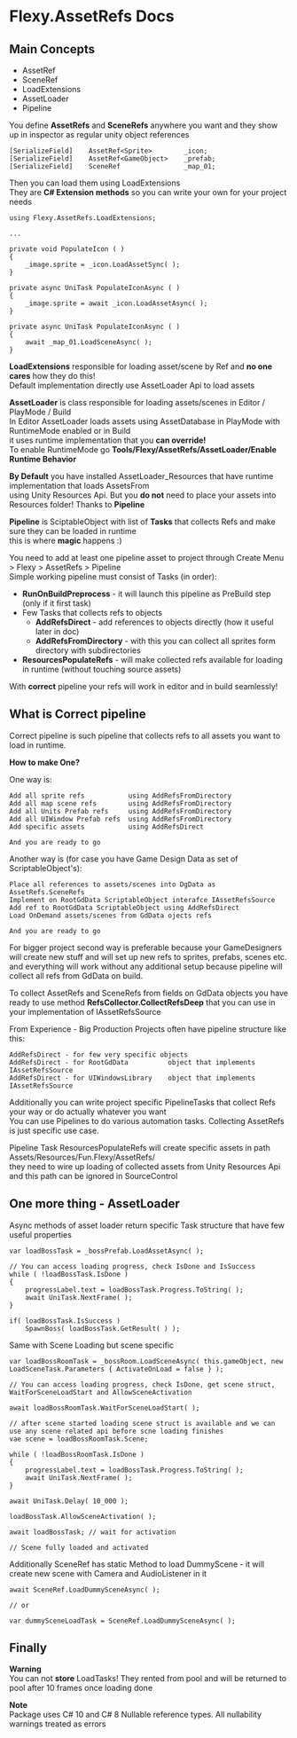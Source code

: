 **Flexy.AssetRefs Docs**
==================== 

Main Concepts
--------

- AssetRef
- SceneRef
- LoadExtensions
- AssetLoader
- Pipeline

You define **AssetRefs** and **SceneRefs** anywhere you want and they show up in inspector as regular unity object references  

    [SerializeField]    AssetRef<Sprite>        _icon;
    [SerializeField]    AssetRef<GameObject>    _prefab;
    [SerializeField]    SceneRef                _map_01;

Then you can load them using LoadExtensions  
They are **C# Extension methods** so you can write your own for your project needs

    using Flexy.AssetRefs.LoadExtensions;

    ...

    private void PopulateIcon ( )
    {
        _image.sprite = _icon.LoadAssetSync( );
    }

    private async UniTask PopulateIconAsync ( )
    {
        _image.sprite = await _icon.LoadAssetAsync( );
    }

    private async UniTask PopulateIconAsync ( )
    {
        await _map_01.LoadSceneAsync( );
    }

**LoadExtensions** responsible for loading asset/scene by Ref and **no one cares** how they do this!  
Default implementation directly use AssetLoader Api to load assets  

**AssetLoader** is class responsible for loading assets/scenes in Editor / PlayMode / Build  
In Editor AssetLoader loads assets using AssetDatabase in PlayMode with RuntimeMode enabled or in Build  
it uses runtime implementation that you **can override!**  
To enable RuntimeMode go **Tools/Flexy/AssetRefs/AssetLoader/Enable Runtime Behavior** 

**By Default** you have installed AssetLoader_Resources that have runtime implementation that loads AssetsFrom   
using Unity Resources Api. But you **do not** need to place your assets into Resources folder! Thanks to **Pipeline**  

**Pipeline** is SciptableObject with list of **Tasks** that collects Refs and make sure they can be loaded in runtime  
this is where **magic** happens :) 

You need to add at least one pipeline asset to project through Create Menu > Flexy > AssetRefs > Pipeline   
Simple working pipeline must consist of Tasks (in order):

- **RunOnBuildPreprocess** - it will launch this pipeline as PreBuild step (only if it first task)
- Few Tasks that collects refs to objects
  - **AddRefsDirect** - add references to objects directly (how it useful later in doc)  
  - **AddRefsFromDirectory** - with this you can collect all sprites form directory with subdirectories
- **ResourcesPopulateRefs** - will make collected refs available for loading in runtime (without touching source assets) 

With **correct** pipeline your refs will work in editor and in build seamlessly!

What is Correct pipeline
--------

Correct pipeline is such pipeline that collects refs to all assets you want to load in runtime.

**How to make One?**

One way is:

    Add all sprite refs           using AddRefsFromDirectory
    Add all map scene refs        using AddRefsFromDirectory
    Add all Units Prefab refs     using AddRefsFromDirectory
    Add all UIWindow Prefab refs  using AddRefsFromDirectory
    Add specific assets           using AddRefsDirect

    And you are ready to go

Another way is (for case you have Game Design Data as set of ScriptableObject's):

    Place all references to assets/scenes into DgData as AssetRefs.SceneRefs
    Implement on RootGdData ScriptableObject interafce IAssetRefsSource
    Add ref to RootGdData ScriptableObject using AddRefsDirect
    Load OnDemand assets/scenes from GdData ojects refs

    And you are ready to go

For bigger project second way is preferable because your GameDesigners will create new stuff and 
will set up new refs to sprites, prefabs, scenes etc. and everything will work without any additional setup 
because pipeline will collect all refs from GdData on build.

To collect AssetRefs and SceneRefs from fields on GdData objects you have ready to use method **RefsCollector.CollectRefsDeep**
that you can use in your implementation of IAssetRefsSource

From Experience - Big Production Projects often have pipeline structure like this:

    AddRefsDirect - for few very specific objects
    AddRefsDirect - for RootGdData          object that implements IAssetRefsSource
    AddRefsDirect - for UIWindowsLibrary    object that implements IAssetRefsSource

Additionally you can write project specific PipelineTasks that collect Refs your way or do actually whatever you want  
You can use Pipelines to do various automation tasks. Collecting AssetRefs is just specific use case.

Pipeline Task ResourcesPopulateRefs will create specific assets in path Assets/Resources/Fun.Flexy/AssetRefs/  
they need to wire up loading of collected assets from Unity Resources Api and this path can be ignored in SourceControl 

One more thing - AssetLoader
--------

Async methods of asset loader return specific Task structure that have few useful properties

    var loadBossTask = _bossPrefab.LoadAssetAsync( );
    
    // You can access loading progress, check IsDone and IsSuccess
    while ( !loadBossTask.IsDone )
    {
        progressLabel.text = loadBossTask.Progress.ToString( );
        await UniTask.NextFrame( );
    }

    if( loadBossTask.IsSuccess )
        SpawnBoss( loadBossTask.GetResult( ) );

Same with Scene Loading but scene specific

    var loadBossRoomTask = _bossRoom.LoadSceneAsync( this.gameObject, new LoadSceneTask.Parameters { ActivateOnLoad = false } );

    // You can access loading progress, check IsDone, get scene struct, WaitForSceneLoadStart and AllowSceneActivation

    await loadBossRoomTask.WaitForSceneLoadStart( );

    // after scene started loading scene struct is available and we can use any scene related api before scne loading finishes
    vae scene = loadBossRoomTask.Scene;

    while ( !loadBossRoomTask.IsDone )
    {
        progressLabel.text = loadBossTask.Progress.ToString( );
        await UniTask.NextFrame( );
    }

    await UniTask.Delay( 10_000 ); 

    loadBossTask.AllowSceneActivation( );
    
    await loadBossTask; // wait for activation

    // Scene fully loaded and activated

Additionally SceneRef has static Method to load DummyScene - it will create new scene with Camera and AudioListener in it

    await SceneRef.LoadDummySceneAsync( );
    
    // or

    var dummySceneLoadTask = SceneRef.LoadDummySceneAsync( );

Finally
--------

**Warning**  
You can not **store** LoadTasks! They rented from pool and will be returned to pool after 10 frames once loading done 

**Note**  
Package uses C# 10 and C# 8 Nullable reference types. All nullability warnings treated as errors